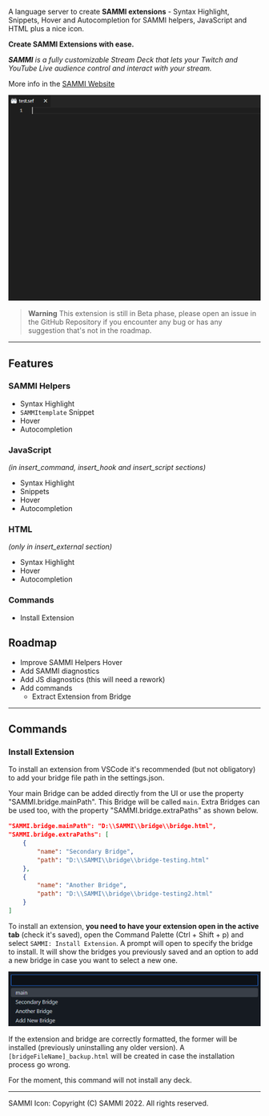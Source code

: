 A language server to create **SAMMI extensions** - Syntax Highlight, Snippets, Hover and Autocompletion for SAMMI helpers, JavaScript and HTML plus a nice icon.

**Create SAMMI Extensions with ease.**

_**SAMMI** is a fully customizable Stream Deck that lets your Twitch and YouTube Live audience control and interact with your stream._

More info in the [SAMMI Website](https://sammi.solutions/docs/)

![Example of usage](/images/showOff.gif)

> **Warning**
> This extension is still in Beta phase, please open an issue in the GitHub Repository if you encounter any bug or has any suggestion that's not in the roadmap.

---

## Features

### SAMMI Helpers

-   Syntax Highlight
-   `SAMMItemplate` Snippet
-   Hover
-   Autocompletion

### JavaScript

_(in insert_command, insert_hook and insert_script sections)_

-   Syntax Highlight
-   Snippets
-   Hover
-   Autocompletion

### HTML

_(only in insert_external section)_

-   Syntax Highlight
-   Hover
-   Autocompletion

### Commands

-   Install Extension

## Roadmap

-   Improve SAMMI Helpers Hover
-   Add SAMMI diagnostics
-   Add JS diagnostics (this will need a rework)
-   Add commands
    -   Extract Extension from Bridge

---

## Commands

### Install Extension

To install an extension from VSCode it's recommended (but not obligatory) to add your bridge file path in the settings.json.

Your main Bridge can be added directly from the UI or use the property "SAMMI.bridge.mainPath". This Bridge will be called `main`. Extra Bridges can be used too, with the property "SAMMI.bridge.extraPaths" as shown below.

```json
"SAMMI.bridge.mainPath": "D:\\SAMMI\\bridge\\bridge.html",
"SAMMI.bridge.extraPaths": [
	{
		"name": "Secondary Bridge",
		"path": "D:\\SAMMI\\bridge\\bridge-testing.html"
	},
	{
		"name": "Another Bridge",
		"path": "D:\\SAMMI\\bridge\\bridge-testing2.html"
	}
]
```

To install an extension, **you need to have your extension open in the active tab** (check it's saved), open the Command Palette (Ctrl + Shift + p) and select `SAMMI: Install Extension`. A prompt will open to specify the bridge to install. It will show the bridges you previously saved and an option to add a new bridge in case you want to select a new one.

![Select Bridge](/images/InstallExtension_SelectBridge.png)

If the extension and bridge are correctly formatted, the former will be installed (previously uninstalling any older version). A `[bridgeFileName]_backup.html` will be created in case the installation process go wrong.

For the moment, this command will not install any deck.

---

SAMMI Icon: Copyright (C) SAMMI 2022. All rights reserved.
